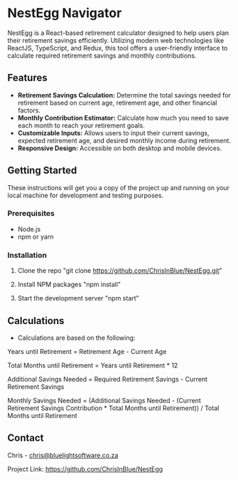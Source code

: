 # NestEgg Navigator

NestEgg is a React-based retirement calculator designed to help users plan their retirement savings efficiently. Utilizing modern web technologies like ReactJS, TypeScript, and Redux, this tool offers a user-friendly interface to calculate required retirement savings and monthly contributions.

## Features

- **Retirement Savings Calculation:** Determine the total savings needed for retirement based on current age, retirement age, and other financial factors.
- **Monthly Contribution Estimator:** Calculate how much you need to save each month to reach your retirement goals.
- **Customizable Inputs:** Allows users to input their current savings, expected retirement age, and desired monthly income during retirement.
- **Responsive Design:** Accessible on both desktop and mobile devices.

## Getting Started

These instructions will get you a copy of the project up and running on your local machine for development and testing purposes.

### Prerequisites

- Node.js
- npm or yarn

### Installation

1. Clone the repo
"git clone https://github.com/ChrisInBlue/NestEgg.git"

2. Install NPM packages
"npm install"

3. Start the development server
"npm start"

## Calculations
- Calculations are based on the following:

Years until Retirement = Retirement Age - Current Age

Total Months until Retirement = Years until Retirement * 12

Additional Savings Needed = Required Retirement Savings - Current Retirement Savings

Monthly Savings Needed = (Additional Savings Needed - (Current Retirement Savings Contribution * Total Months until Retirement)) / Total Months until Retirement


## Contact

Chris - chris@bluelightsoftware.co.za

Project Link: https://github.com/ChrisInBlue/NestEgg
